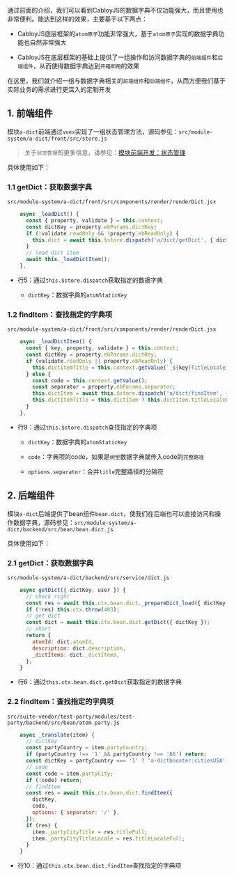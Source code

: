 通过前面的介绍，我们可以看到CabloyJS的数据字典不仅功能强大，而且使用也非常便利。能达到这样的效果，主要基于以下两点：

* CabloyJS底层框架的`atom原子`功能非常强大，基于`atom原子`实现的数据字典功能也自然非常强大

* CabloyJS在底层框架的基础上提供了一组操作和访问数据字典的`前端组件`和`后端组件`，从而使得数据字典达到`开箱即用`的效果

在这里，我们就介绍一组与数据字典相关的`前端组件`和`后端组件`，从而方便我们基于实际业务的需求进行更深入的定制开发

## 1. 前端组件

模块`a-dict`前端通过`vuex`实现了一组状态管理方法，源码参见：`src/module-system/a-dict/front/src/store.js`

> 关于`状态管理`的更多信息，请参见：[模块前端开发：状态管理](https://cabloy.com/zh-cn/articles/096584b6a8174fea9039d745a812bea7.html)

具体使用如下：

### 1.1 getDict：获取数据字典

`src/module-system/a-dict/front/src/components/render/renderDict.jsx`

``` javascript
    async _loadDict() {
      const { property, validate } = this.context;
      const dictKey = property.ebParams.dictKey;
      if (!validate.readOnly && !property.ebReadOnly) {
        this.dict = await this.$store.dispatch('a/dict/getDict', { dictKey });
      }
      // load dict item
      await this._loadDictItem();
    },
```

* 行5：通过`this.$store.dispatch`获取指定的数据字典

  * `dictKey`：数据字典的`atomStaticKey`

### 1.2 findItem：查找指定的字典项

`src/module-system/a-dict/front/src/components/render/renderDict.jsx`

``` javascript
    async _loadDictItem() {
      const { key, property, validate } = this.context;
      const dictKey = property.ebParams.dictKey;
      if (validate.readOnly || property.ebReadOnly) {
        this.dictItemTitle = this.context.getValue(`_${key}TitleLocale`);
      } else {
        const code = this.context.getValue();
        const separator = property.ebParams.separator;
        this.dictItem = await this.$store.dispatch('a/dict/findItem', { dictKey, code, options: { separator } });
        this.dictItemTitle = this.dictItem ? this.dictItem.titleLocaleFull : null;
      }
    },
```

* 行9：通过`this.$store.dispatch`查找指定的字典项

  * `dictKey`：数据字典的`atomStaticKey`

  * `code`：字典项的code，如果是`树型`数据字典就传入code的`完整路径`

  * `options.separator`：合并`title`完整路径的分隔符

## 2. 后端组件

模块`a-dict`后端提供了bean组件`bean.dict`，使我们在后端也可以直接访问和操作数据字典，源码参见：`src/module-system/a-dict/backend/src/bean/bean.dict.js`

具体使用如下：

### 2.1 getDict：获取数据字典

`src/module-system/a-dict/backend/src/service/dict.js`

``` javascript
    async getDict({ dictKey, user }) {
      // check right
      const res = await this.ctx.bean.dict._prepareDict_load({ dictKey, user, returnDict: false });
      if (!res) this.ctx.throw(403);
      // get dict
      const dict = await this.ctx.bean.dict.getDict({ dictKey });
      // short
      return {
        atomId: dict.atomId,
        description: dict.description,
        _dictItems: dict._dictItems,
      };
    }
```

* 行6：通过`this.ctx.bean.dict.getDict`获取指定的数据字典

### 2.2 findItem：查找指定的字典项

`src/suite-vendor/test-party/modules/test-party/backend/src/bean/atom.party.js`

``` javascript
    async _translate(item) {
      // dictKey
      const partyCountry = item.partyCountry;
      if (partyCountry !== '1' && partyCountry !== '86') return;
      const dictKey = partyCountry === '1' ? 'a-dictbooster:citiesUSA' : 'a-dictbooster:citiesChina';
      // code
      const code = item.partyCity;
      if (!code) return;
      // findItem
      const res = await this.ctx.bean.dict.findItem({
        dictKey,
        code,
        options: { separator: '/' },
      });
      if (res) {
        item._partyCityTitle = res.titleFull;
        item._partyCityTitleLocale = res.titleLocaleFull;
      }
    }
```

* 行10：通过`this.ctx.bean.dict.findItem`查找指定的字典项